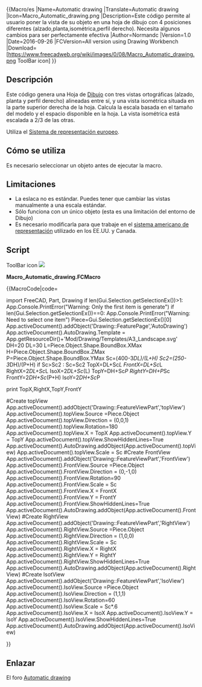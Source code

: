  {{Macro/es
|Name=Automatic drawing
|Translate=Automatic drawing
|Icon=Macro_Automatic_drawing.png
|Description=Este código permite al usuario poner la vista de su objeto en una hoja de dibujo con 4 posiciones diferentes (alzado,planta,isométrica,perfil derecho). Necesita algunos cambios para ser perfectamente efectiva
|Author=Normandc
|Version=1.0
|Date=2016-09-26
|FCVersion=All version using Drawing Workbench
|Download=[https://www.freecadweb.org/wiki/images/0/08/Macro_Automatic_drawing.png ToolBar icon]
}}


<div class="mw-translate-fuzzy">

## Descripción

Este código genera una Hoja de [Dibujo](Drawing_Workbench/es.md) con tres vistas ortográficas (alzado, planta y perfil derecho) alineadas entre sí, y una vista isométrica situada en la parte superior derecha de la hoja. Calcula la escala basada en el tamaño del modelo y el espacio disponible en la hoja. La vista isométrica está escalada a 2/3 de las otras.

Utiliza el [Sistema de representación europeo](http://en.wikipedia.org/wiki/Multiview_orthographic_projection#First-angle_projection).


</div>


<div class="mw-translate-fuzzy">

## Cómo se utiliza 

Es necesario seleccionar un objeto antes de ejecutar la macro.


</div>

## Limitaciones

-   La eslaca no es estándar. Puedes tener que cambiar las vistas manualmente a una escala estándar.
-   Sólo funciona con un único objeto (esta es una limitación del entorno de Dibujo)
-   Es necesario modificarla para que trabaje en el [sistema americano de representación](http://en.wikipedia.org/wiki/Multiview_orthographic_projection#Third-angle_projection) utilizado en los EE.UU. y Canada.

## Script

ToolBar icon ![](images/Macro_Automatic_drawing.png )

**Macro\_Automatic\_drawing.FCMacro**


{{MacroCode|code=

import FreeCAD, Part, Drawing
if len(Gui.Selection.getSelectionEx())>1:
   App.Console.PrintError("Warning: Only the first item is generate")
if len(Gui.Selection.getSelectionEx())==0:
   App.Console.PrintError("Warning: Need to select one item")
Piece=Gui.Selection.getSelectionEx()[0]
App.activeDocument().addObject('Drawing::FeaturePage','AutoDrawing')
App.activeDocument().AutoDrawing.Template = App.getResourceDir()+'Mod/Drawing/Templates/A3_Landscape.svg'
DH=20
DL=30
L=Piece.Object.Shape.BoundBox.XMax
H=Piece.Object.Shape.BoundBox.ZMax
P=Piece.Object.Shape.BoundBox.YMax
Sc=(400-3*DL)/(L+H)
Sc2=(250-3*DH)/(P+H)
if Sc>Sc2 : 
   Sc=Sc2
TopX=DL+Sc*L
FrontX=DL+Sc*L
RightX=2*DL+Sc*L
IsoX=2*DL+Sc*(L)
TopY=DH+Sc*P
RightY=DH+P*Sc
FrontY=2*DH+Sc*(P+H)
IsoY=2*DH+Sc*P

print TopX,RightX,TopY,FrontY

#Create topView
App.activeDocument().addObject('Drawing::FeatureViewPart','topView')
App.activeDocument().topView.Source =Piece.Object
App.activeDocument().topView.Direction = (0,0,1)
App.activeDocument().topView.Rotation=180
App.activeDocument().topView.X = TopX
App.activeDocument().topView.Y = TopY
App.activeDocument().topView.ShowHiddenLines=True
App.activeDocument().AutoDrawing.addObject(App.activeDocument().topView)
App.activeDocument().topView.Scale = Sc
#Create FrontView
App.activeDocument().addObject('Drawing::FeatureViewPart','FrontView')
App.activeDocument().FrontView.Source =Piece.Object
App.activeDocument().FrontView.Direction = (0,-1,0)
App.activeDocument().FrontView.Rotation=90
App.activeDocument().FrontView.Scale = Sc
App.activeDocument().FrontView.X = FrontX
App.activeDocument().FrontView.Y = FrontY
App.activeDocument().FrontView.ShowHiddenLines=True
App.activeDocument().AutoDrawing.addObject(App.activeDocument().FrontView)
#Create RightView
App.activeDocument().addObject('Drawing::FeatureViewPart','RightView')
App.activeDocument().RightView.Source =Piece.Object
App.activeDocument().RightView.Direction = (1,0,0)
App.activeDocument().RightView.Scale = Sc
App.activeDocument().RightView.X = RightX
App.activeDocument().RightView.Y = RightY
App.activeDocument().RightView.ShowHiddenLines=True
App.activeDocument().AutoDrawing.addObject(App.activeDocument().RightView)
#Create IsotView
App.activeDocument().addObject('Drawing::FeatureViewPart','IsoView')
App.activeDocument().IsoView.Source =Piece.Object
App.activeDocument().IsoView.Direction = (1,1,1)
App.activeDocument().IsoView.Rotation=60
App.activeDocument().IsoView.Scale = Sc*.6
App.activeDocument().IsoView.X = IsoX
App.activeDocument().IsoView.Y = IsoY
App.activeDocument().IsoView.ShowHiddenLines=True
App.activeDocument().AutoDrawing.addObject(App.activeDocument().IsoView)

}}




## Enlazar

El foro [Automatic drawing](https://forum.freecadweb.org/viewtopic.php?f=8&t=3361)
